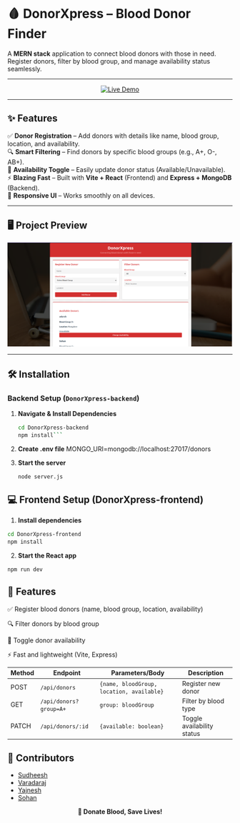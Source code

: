 # 🩸 DonorXpress – Blood Donor Finder  

A **MERN stack** application to connect blood donors with those in need. Register donors, filter by blood group, and manage availability status seamlessly.  

---

<p align="center">
  <a href="https://donor-xpress.vercel.app/">
    <img src="https://img.shields.io/badge/Visit%20App-Live%20Demo-brightgreen?style=for-the-badge" alt="Live Demo">
  </a>
</p>

---

## ✨ Features  

✅ **Donor Registration** – Add donors with details like name, blood group, location, and availability.  
🔍 **Smart Filtering** – Find donors by specific blood groups (e.g., A+, O-, AB+).  
🔄 **Availability Toggle** – Easily update donor status (Available/Unavailable).  
⚡ **Blazing Fast** – Built with **Vite + React** (Frontend) and **Express + MongoDB** (Backend).  
📱 **Responsive UI** – Works smoothly on all devices.  

---

## 🖥️ Project Preview  

![Project Preview](DonorXpress-frontend/Shot.png)  

---

## 🛠️ Installation  

### **Backend Setup** (`DonorXpress-backend`)  

1. **Navigate & Install Dependencies**  
   ```bash
   cd DonorXpress-backend
   npm install```
   
2. **Create .env file**
   MONGO_URI=mongodb://localhost:27017/donors

3. **Start the server**
    ```bash
    node server.js
    ```

## 💻 Frontend Setup (DonorXpress-frontend)

1. **Install dependencies**

```bash
cd DonorXpress-frontend
npm install
```

2. **Start the React app**

```bash
npm run dev
```

## 🚀 Features
✅ Register blood donors (name, blood group, location, availability)

🔍 Filter donors by blood group

🔄 Toggle donor availability

⚡ Fast and lightweight (Vite, Express)


| Method | Endpoint                | Parameters/Body                          | Description                     |
|--------|-------------------------|------------------------------------------|---------------------------------|
| POST   | `/api/donors`           | `{name, bloodGroup, location, available}` | Register new donor              |
| GET    | `/api/donors?group=A+`  | `group: bloodGroup`                      | Filter by blood type            |
| PATCH  | `/api/donors/:id`       | `{available: boolean}`                   | Toggle availability status      |

## 👥 Contributors

- [Sudheesh](https://github.com/sudheesh)
- [Varadaraj](https://github.com/varadaraj)
- [Yajnesh](https://github.com/yajnesh)
- [Sohan](https://github.com/sohan)
  
<p align="center"> <b>💖 Donate Blood, Save Lives!</b> </p> 
